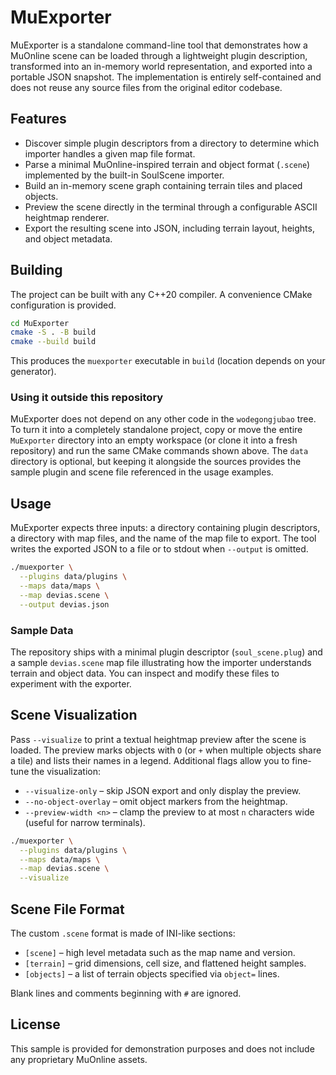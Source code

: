 # MuExporter

MuExporter is a standalone command-line tool that demonstrates how a MuOnline scene can be
loaded through a lightweight plugin description, transformed into an in-memory world
representation, and exported into a portable JSON snapshot. The implementation is entirely
self-contained and does not reuse any source files from the original editor codebase.

## Features

* Discover simple plugin descriptors from a directory to determine which importer handles a
  given map file format.
* Parse a minimal MuOnline-inspired terrain and object format (``.scene``) implemented by the
  built-in SoulScene importer.
* Build an in-memory scene graph containing terrain tiles and placed objects.
* Preview the scene directly in the terminal through a configurable ASCII heightmap renderer.
* Export the resulting scene into JSON, including terrain layout, heights, and object metadata.

## Building

The project can be built with any C++20 compiler. A convenience CMake configuration is provided.

```bash
cd MuExporter
cmake -S . -B build
cmake --build build
```

This produces the ``muexporter`` executable in ``build`` (location depends on your generator).

### Using it outside this repository

MuExporter does not depend on any other code in the ``wodegongjubao`` tree. To turn it into a
completely standalone project, copy or move the entire ``MuExporter`` directory into an empty
workspace (or clone it into a fresh repository) and run the same CMake commands shown above. The
``data`` directory is optional, but keeping it alongside the sources provides the sample plugin and
scene file referenced in the usage examples.

## Usage

MuExporter expects three inputs: a directory containing plugin descriptors, a directory with map
files, and the name of the map file to export. The tool writes the exported JSON to a file or to
stdout when ``--output`` is omitted.

```bash
./muexporter \
  --plugins data/plugins \
  --maps data/maps \
  --map devias.scene \
  --output devias.json
```

### Sample Data

The repository ships with a minimal plugin descriptor (``soul_scene.plug``) and a sample
``devias.scene`` map file illustrating how the importer understands terrain and object data. You
can inspect and modify these files to experiment with the exporter.

## Scene Visualization

Pass ``--visualize`` to print a textual heightmap preview after the scene is loaded. The preview
marks objects with ``O`` (or ``+`` when multiple objects share a tile) and lists their names in a
legend. Additional flags allow you to fine-tune the visualization:

* ``--visualize-only`` – skip JSON export and only display the preview.
* ``--no-object-overlay`` – omit object markers from the heightmap.
* ``--preview-width <n>`` – clamp the preview to at most ``n`` characters wide (useful for narrow
  terminals).

```bash
./muexporter \
  --plugins data/plugins \
  --maps data/maps \
  --map devias.scene \
  --visualize
```

## Scene File Format

The custom ``.scene`` format is made of INI-like sections:

* ``[scene]`` – high level metadata such as the map name and version.
* ``[terrain]`` – grid dimensions, cell size, and flattened height samples.
* ``[objects]`` – a list of terrain objects specified via ``object=`` lines.

Blank lines and comments beginning with ``#`` are ignored.

## License

This sample is provided for demonstration purposes and does not include any proprietary MuOnline
assets.
